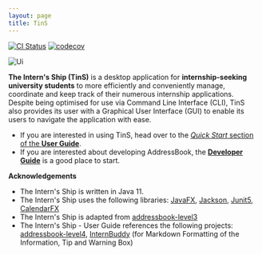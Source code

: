 ```yaml
---
layout: page
title: TinS
---
```


[![CI Status](https://github.com/AY2223S2-CS2103T-W11-2/tp/workflows/Java%20CI/badge.svg)](https://github.com/AY2223S2-CS2103T-W11-2/tp/actions) [![codecov](https://codecov.io/gh/AY2223S2-CS2103T-W11-2/tp/branch/master/graph/badge.svg?token=WF8JHZGGK4)](https://codecov.io/gh/AY2223S2-CS2103T-W11-2/tp)

![Ui](images/ug/home_page.png)

**The Intern's Ship (TinS)** is a desktop application for **internship-seeking university students** to more efficiently
and conveniently manage, coordinate and keep track of their numerous internship applications. Despite being optimised
for use via Command Line Interface (CLI), TinS also provides its user with a Graphical User Interface (GUI) to enable
its users to navigate the application with ease.

* If you are interested in using TinS, head over to the [_Quick Start_ section of the **User Guide**](https://ay2223s2-cs2103t-w11-2.github.io/tp/UserGuide.html#quick-start).
* If you are interested about developing AddressBook, the [**Developer Guide**](https://ay2223s2-cs2103t-w11-2.github.io/tp/DeveloperGuide.html) is a good place to start.


**Acknowledgements**
* The Intern's Ship is written in Java 11.
* The Intern's Ship uses the following libraries: [JavaFX](https://openjfx.io/),
  [Jackson](https://github.com/FasterXML/jackson), [Junit5](https://github.com/junit-team/junit5),
  [CalendarFX](https://github.com/dlsc-software-consulting-gmbh/CalendarFX)
* The Intern's Ship is adapted from [addressbook-level3](https://github.com/se-edu/addressbook-level3)
* The Intern's Ship - User Guide references the following projects:
  [addressbook-level4](https://github.com/se-edu/addressbook-level4),
  [InternBuddy](https://github.com/AY2223S2-CS2103T-T14-3/tp/blob/master/docs/UserGuide.md) (for Markdown Formatting of
  the Information, Tip and Warning Box)
